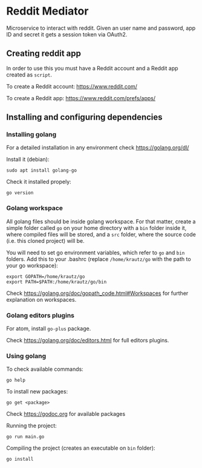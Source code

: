 # Reddit Mediator

Microservice to interact with reddit.
Given an user name and password, app ID and secret it gets a session token via OAuth2.

## Creating reddit app

In order to use this you must have a Reddit account and a Reddit app created as `script`.

To create a Reddit account: https://www.reddit.com/

To create a Reddit app: https://www.reddit.com/prefs/apps/

## Installing and configuring dependencies

### Installing golang

For a detailed installation in any environment check https://golang.org/dl/

Install it (debian):
```
sudo apt install golang-go
```

Check it installed propely:
```
go version
```

### Golang workspace

All golang files should be inside golang workspace. For that matter, create a simple folder called `go` on your home directory with a `bin` folder inside it, where compiled files will be stored, and a `src` folder, where the source code (i.e. this cloned project) will be.

You will need to set go environment variables, which refer to `go` and `bin` folders. Add this to your .bashrc (replace `/home/krautz/go` with the path to your go workspace):
```
export GOPATH=/home/krautz/go
export PATH=$PATH:/home/krautz/go/bin
```

Check https://golang.org/doc/gopath_code.html#Workspaces for further explanation on workspaces.

### Golang editors plugins

For atom, install `go-plus` package.

Check https://golang.org/doc/editors.html for full editors plugins.

### Using golang

To check available commands:
```
go help
```

To install new packages:
```
go get <package>
```
Check https://godoc.org for available packages

Running the project:
```
go run main.go
```

Compiling the project (creates an executable on `bin` folder):
```
go install
```
